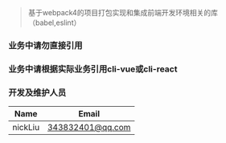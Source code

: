 > 基于webpack4的项目打包实现和集成前端开发环境相关的库（babel,eslint）

### 业务中请勿直接引用

### 业务中请根据实际业务引用cli-vue或cli-react

### 开发及维护人员
|Name|Email|
|:---:|:---:|
|nickLiu|343832401@qq.com|